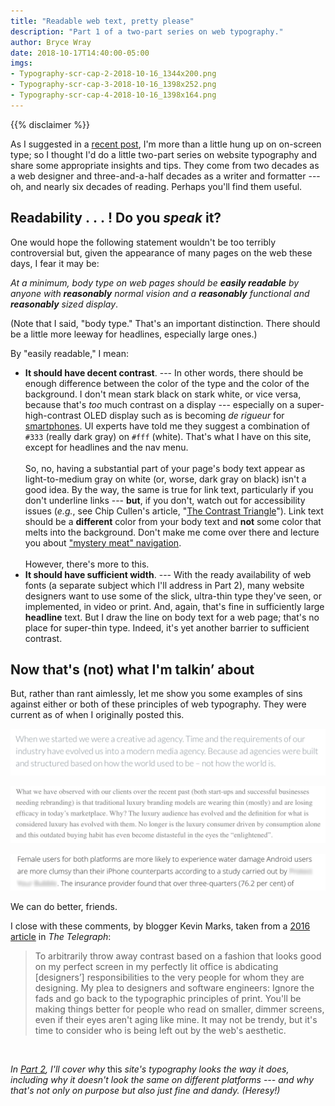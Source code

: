 ```yaml
---
title: "Readable web text, pretty please"
description: "Part 1 of a two-part series on web typography."
author: Bryce Wray
date: 2018-10-17T14:40:00-05:00
imgs:
- Typography-scr-cap-2-2018-10-16_1344x200.png
- Typography-scr-cap-3-2018-10-16_1398x252.png
- Typography-scr-cap-4-2018-10-16_1398x164.png
---
```


{{% disclaimer %}}

As I suggested in a [recent post](/posts/2018/09/why-finally-settled-ulysses/), I'm more than a little hung up on on-screen type; so I thought I'd do a little two-part series on website typography and share some appropriate insights and tips. They come from two decades as a web designer and three-and-a-half decades as a writer and formatter --- oh, and nearly six decades of reading. Perhaps you'll find them useful.

## Readability&nbsp;.&nbsp;.&nbsp;.&nbsp;! Do you _speak_ it?

One would hope the following statement wouldn't be too terribly controversial but, given the appearance of many pages on the web these days, I fear it may be:

_At a minimum, body type on web pages should be **easily readable** by anyone with **reasonably** normal vision and a **reasonably** functional and **reasonably** sized display_.

(Note that I said, "body type." That's an important distinction. There should be a little more leeway for headlines, especially large ones.)

By "easily readable," I mean:

- **It should have decent contrast**. --- In other words, there should be enough difference between the color of the type and the color of the background.
	I don't mean stark black on stark white, or vice versa, because that's _too_ much contrast on a display --- especially on a super-high-contrast OLED display such as is becoming _de rigueur_ for [smartphones](https://www.oled-info.com/oled_devices/mobile_phones). UI experts have told me they suggest a combination of `#333` (really dark gray) on `#fff` (white). That's what I have on this site, except for headlines and the nav menu.\
	\
	So, no, having a substantial part of your page's body text appear as light-to-medium gray on white (or, worse, dark gray on black) isn't a good idea. By the way, the same is true for link text, particularly if you don't underline links --- **but**, if you don't, watch out for accessibility issues (*e.g.*, see Chip Cullen's article, "[The Contrast Triangle](https://chipcullen.com/the-contrast-triangle/)"). Link text should be a **different** color from your body text and **not** some color that melts into the background. Don't make me come over there and lecture you about ["mystery meat" navigation](http://www.webpagesthatsuck.com/mysterymeatnavigation.html).\
	\
	However, there's more to this.
- **It should have sufficient width**. --- With the ready availability of web fonts (a separate subject which I'll address in Part 2), many website designers want to use some of the slick, ultra-thin type they've seen, or implemented, in video or print. And, again, that's fine in sufficiently large **headline** text. But I draw the line on body text for a web page; that's no place for super-thin type. Indeed, it's yet another barrier to sufficient contrast.

## Now that's (not) what I'm talkin’ about

But, rather than rant aimlessly, let me show you some examples of sins against either or both of these principles of web typography. They were current as of when I originally posted this.

![Thin and dim text that is hard to read](Typography-scr-cap-2-2018-10-16_1344x200.png)

![More dim text that is hard to read](Typography-scr-cap-3-2018-10-16_1398x252.png)

![Still more dim text that is hard to read](Typography-scr-cap-4-2018-10-16_1398x164.png)

We can do better, friends.

I close with these comments, by blogger Kevin Marks, taken from a [2016 article](https://www.telegraph.co.uk/science/2016/10/23/internet-is-becoming-unreadable-because-of-a-trend-towards-light/) in _The Telegraph_:

> To arbitrarily throw away contrast based on a fashion that looks good on my perfect screen in my perfectly lit office is abdicating [designers’] responsibilities to the very people for whom they are designing. My plea to designers and software engineers: Ignore the fads and go back to the typographic principles of print. You'll be making things better for people who read on smaller, dimmer screens, even if their eyes aren't aging like mine. It may not be trendy, but it's time to consider who is being left out by the web's aesthetic.

<p>&nbsp;</p>

_In [Part 2](/posts/2018/10/web-typography-part-2/), I'll cover why_ this _site's typography looks the way it does, including why it doesn't look the same on different platforms --- and why that's not only on purpose but also just fine and dandy. (Heresy!)_
